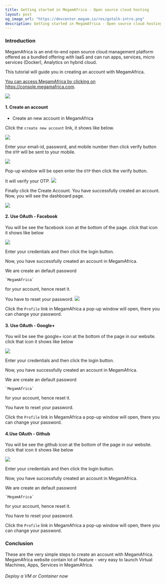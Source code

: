 ```yaml
---
title: Getting started in MegamAfrica - Open source cloud hosting
layout: post
og_image_url: "https://devcenter.megam.io/res/gotalk-intro.png"
description: Getting started in MegamAfrica - Open source cloud hosting
---
```


### Introduction

MegamAfrica is an end-to-end open source cloud management platform offered as a bundled offering with IaaS and can run apps, services, micro services (Docker), Analytics on hybrid cloud.

This tutorial will guide you in creating an account with MegamAfrica.

<a href="https://console.megamafrica.com" target="_blank">
 


You can access MegamAfrica by clicking on https://console.megamafrica.com.

![](https://devcenter.megam.io/content/images/2016/05/s1-1.png)

#### 1. Create an account

* Create an new account in MegamAfrica

Click the `create new account` link, it shows like below.

![](https://devcenter.megam.io/content/images/2016/05/s2.png)

Enter your email-id, password, and mobile number then click verify button the `OTP` will be sent to your mobile.

![](https://devcenter.megam.io/content/images/2016/05/s3.png)

Pop-up window will be open enter the `OTP` then click the verify button.

It will verify your OTP.
![](https://devcenter.megam.io/content/images/2016/05/s5.png)

Finally click the Create Account. You have successfully created an account. Now, you will see the dashboard page.

![](https://devcenter.megam.io/content/images/2016/05/s6.png)

#### 2. Use OAuth - Facebook

You will be see the facebook icon at the bottom of the page. click that icon it shows like below

![](https://devcenter.megam.io/content/images/2016/05/s1-1-1-1.png)

Enter your credentials and then click the login button.

Now, you have successfully created an account in MegamAfrica.

We are create an default password

	`MegamAfrica`

 for your account, hence reset it.

 You have to reset your password.
![](https://devcenter.megam.io/content/images/2016/05/profile.jpg)

Click the `Profile` link in MegamAfrica a pop-up window will open, there you can change your password.

#### 3. Use OAuth - Google+

You wiil be see the google+ icon at the bottom of the page in our website. click that icon it shows like below

![](https://devcenter.megam.io/content/images/2016/05/signin.jpg)

Enter your credentials and then click the login button.

Now, you have successfully created an account in MegamAfrica.

We are create an default password

	`MegamAfrica`

 for your account, hence reset it.

 You have to reset your password.

 Click the `Profile` link in MegamAfrica a pop-up window will open, there you can change your password.

#### 4.Use OAuth - Github

You wiil be see the github icon at the bottom of the page in our website. click that icon it shows like below

![](https://devcenter.megam.io/content/images/2016/05/s1-3.png)

Enter your credentials and then click the login button.

Now, you have successfully created an account in MegamAfrica.

We are create an default password

	`MegamAfrica`

 for your account, hence reset it.

 You have to reset your password.

 Click the `Profile` link in MegamAfrica a pop-up window will open, there you can change your password.


### Conclusion

These are the very simple steps to create an account with MegamAfrica. MegamAfrica website contain lot of feature - very easy to launch Virtual Machines, Apps, Services in MegamAfrica.

###### Deploy a VM or Container now

<a href="https://console.megamafrica.com" target="_blank">
 
